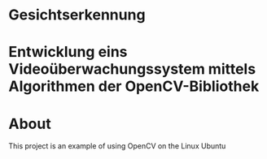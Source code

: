 Gesichtserkennung
=================

Entwicklung eins Videoüberwachungssystem mittels Algorithmen der OpenCV-Bibliothek
==================================================================================

About
=====

This project is an example of using OpenCV on the Linux Ubuntu
